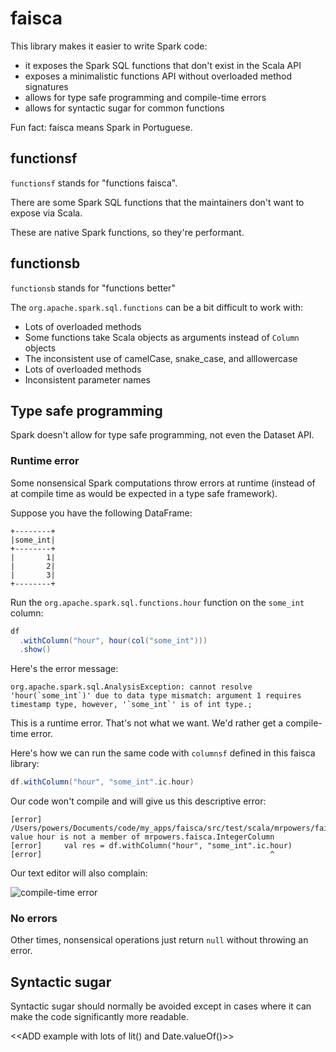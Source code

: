 # faisca

This library makes it easier to write Spark code:

* it exposes the Spark SQL functions that don't exist in the Scala API
* exposes a minimalistic functions API without overloaded method signatures
* allows for type safe programming and compile-time errors
* allows for syntactic sugar for common functions

Fun fact: faísca means Spark in Portuguese.

## functionsf

`functionsf` stands for "functions faisca".

There are some Spark SQL functions that the maintainers don't want to expose via Scala.

These are native Spark functions, so they're performant.

## functionsb

`functionsb` stands for "functions better"

The `org.apache.spark.sql.functions` can be a bit difficult to work with:

* Lots of overloaded methods
* Some functions take Scala objects as arguments instead of `Column` objects
* The inconsistent use of camelCase, snake_case, and alllowercase
* Lots of overloaded methods
* Inconsistent parameter names

## Type safe programming

Spark doesn't allow for type safe programming, not even the Dataset API.

### Runtime error

Some nonsensical Spark computations throw errors at runtime (instead of at compile time as would be expected in a type safe framework).

Suppose you have the following DataFrame:

```
+--------+
|some_int|
+--------+
|       1|
|       2|
|       3|
+--------+
```

Run the `org.apache.spark.sql.functions.hour` function on the `some_int` column:

```scala
df
  .withColumn("hour", hour(col("some_int")))
  .show()
```

Here's the error message:

```
org.apache.spark.sql.AnalysisException: cannot resolve 'hour(`some_int`)' due to data type mismatch: argument 1 requires timestamp type, however, '`some_int`' is of int type.;
```

This is a runtime error.  That's not what we want.  We'd rather get a compile-time error.

Here's how we can run the same code with `columnsf` defined in this faisca library:

```scala
df.withColumn("hour", "some_int".ic.hour)
```

Our code won't compile and will give us this descriptive error:

```
[error] /Users/powers/Documents/code/my_apps/faisca/src/test/scala/mrpowers/faisca/ColumnsFSpec.scala:62:51: value hour is not a member of mrpowers.faisca.IntegerColumn
[error]     val res = df.withColumn("hour", "some_int".ic.hour)
[error]                                                   ^
```

Our text editor will also complain:

![compile-time error](https://github.com/MrPowers/faisca/blob/master/images/compile_time_error.png)

### No errors

Other times, nonsensical operations just return `null` without throwing an error.



## Syntactic sugar

Syntactic sugar should normally be avoided except in cases where it can make the code significantly more readable.

<<ADD example with lots of lit() and Date.valueOf()>>
